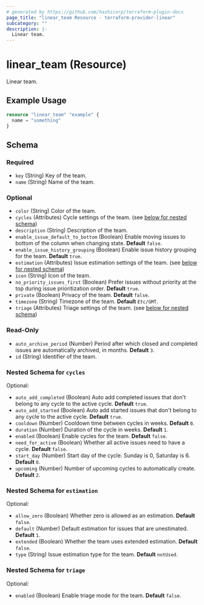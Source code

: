 ```yaml
---
# generated by https://github.com/hashicorp/terraform-plugin-docs
page_title: "linear_team Resource - terraform-provider-linear"
subcategory: ""
description: |-
  Linear team.
---
```


# linear_team (Resource)

Linear team.

## Example Usage

```terraform
resource "linear_team" "example" {
  name = "something"
}
```

<!-- schema generated by tfplugindocs -->
## Schema

### Required

- `key` (String) Key of the team.
- `name` (String) Name of the team.

### Optional

- `color` (String) Color of the team.
- `cycles` (Attributes) Cycle settings of the team. (see [below for nested schema](#nestedatt--cycles))
- `description` (String) Description of the team.
- `enable_issue_default_to_bottom` (Boolean) Enable moving issues to bottom of the column when changing state. **Default** `false`.
- `enable_issue_history_grouping` (Boolean) Enable issue history grouping for the team. **Default** `true`.
- `estimation` (Attributes) Issue estimation settings of the team. (see [below for nested schema](#nestedatt--estimation))
- `icon` (String) Icon of the team.
- `no_priority_issues_first` (Boolean) Prefer issues without priority at the top during issue prioritization order. **Default** `true`.
- `private` (Boolean) Privacy of the team. **Default** `false`.
- `timezone` (String) Timezone of the team. **Default** `Etc/GMT`.
- `triage` (Attributes) Triage settings of the team. (see [below for nested schema](#nestedatt--triage))

### Read-Only

- `auto_archive_period` (Number) Period after which closed and completed issues are automatically archived, in months. **Default** `3`.
- `id` (String) Identifier of the team.

<a id="nestedatt--cycles"></a>
### Nested Schema for `cycles`

Optional:

- `auto_add_completed` (Boolean) Auto add completed issues that don't belong to any cycle to the active cycle. **Default** `true`.
- `auto_add_started` (Boolean) Auto add started issues that don't belong to any cycle to the active cycle. **Default** `true`.
- `cooldown` (Number) Cooldown time between cycles in weeks. **Default** `0`.
- `duration` (Number) Duration of the cycle in weeks. **Default** `1`.
- `enabled` (Boolean) Enable cycles for the team. **Default** `false`.
- `need_for_active` (Boolean) Whether all active issues need to have a cycle. **Default** `false`.
- `start_day` (Number) Start day of the cycle. Sunday is 0, Saturday is 6. **Default** `0`.
- `upcoming` (Number) Number of upcoming cycles to automatically create. **Default** `2`.


<a id="nestedatt--estimation"></a>
### Nested Schema for `estimation`

Optional:

- `allow_zero` (Boolean) Whether zero is allowed as an estimation. **Default** `false`.
- `default` (Number) Default estimation for issues that are unestimated. **Default** `1`.
- `extended` (Boolean) Whether the team uses extended estimation. **Default** `false`.
- `type` (String) Issue estimation type for the team. **Default** `notUsed`.


<a id="nestedatt--triage"></a>
### Nested Schema for `triage`

Optional:

- `enabled` (Boolean) Enable triage mode for the team. **Default** `false`.


